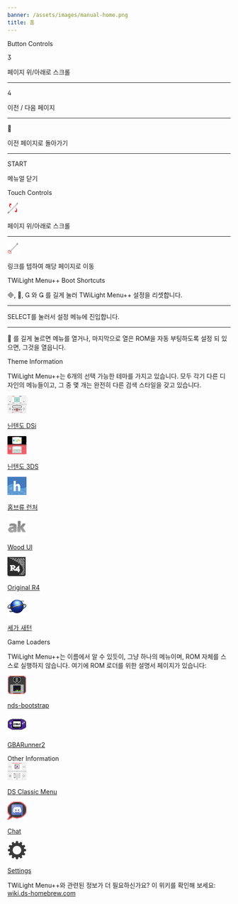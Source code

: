 ```yaml
---
banner: /assets/images/manual-home.png
title: 홈
---
```


<div id="button-controls" class="section-title">Button Controls</div>
<div class="section-body">
    <div class="button-action-group">
        <p class="button-action button">&#xE07D;</p>
        <p class="button-action-text">페이지 위/아래로 스크롤</p>
    </div>
    <hr>
    <div class="button-action-group">
        <p class="button-action button">&#xE07E;</p>
        <p class="button-action-text">이전 / 다음 페이지</p>
    </div>
    <hr>
    <div class="button-action-group">
        <p class="button-action button">&#xE001;</p>
        <p class="button-action-text">이전 페이지로 돌아가기</p>
    </div>
    <hr>
    <div class="button-action-group">
        <p class="button-action">START</p>
        <p class="button-action-text">메뉴얼 닫기</p>
    </div>
</div>

<div id="touch-controls" class="section-title">Touch Controls</div>
<div class="section-body">
    <div class="button-action-group">
        <p class="button-action"><img src="/assets/images/up-down.png" alt="터치스크린 위/아래로 스크롤"></p>
        <p class="button-action-text">페이지 위/아래로 스크롤</p>
    </div>
    <hr>
    <div class="button-action-group">
        <p class="button-action"><img src="/assets/images/tap.png" alt="터치 스크린을 누르세요"></p>
        <p class="button-action-text">링크를 텝하여 해당 페이지로 이동</p>
    </div>
</div>

<div id="twilight-menu-boot-shortcuts" class="section-title">TWiLight Menu++ Boot Shortcuts</div>
<div class="section-body">
    <p>
        &#xE000;, &#xE001;, &#xE002; 와 &#xE003; 를 길게 눌러 TWiLight Menu++ 설정을 리셋합니다.
    </p>
    <hr>
    <p>
        SELECT를 눌러서 설정 메뉴에 진입합니다.
    </p>
    <hr>
    <p>
        &#xE001; 를 길게 눌르면 메뉴를 열거나, 마지막으로 열은 ROM을 자동 부팅하도록 설정 되 있으면, 그것을 열읍니다.
    </p>
</div>

<div id="theme-information" class="section-title">Theme Information</div>
<div class="section-body">
    <p class="mb-2">TWiLight Menu++는 6개의 선택 가능한 테마를 가지고 있습니다. 모두 각기 다른 디자인의 메뉴들이고, 그 중 몇 개는 완전히 다른 검색 스타일을 갖고 있습니다.</p>
    <div class="grid-container-3">
        <div class="grid-item">
            <img src="/assets/images/dsi-icon.png">
            <p>
                <a href="theme1-dsi">닌텐도 DSi</a>
            </p>
        </div>
        <div class="grid-item">
            <img src="/assets/images/3ds-icon.png">
            <p>
                <a href="theme2-3ds">닌텐도 3DS</a>
            </p>
        </div>
        <div class="grid-item">
            <img src="/assets/images/hbl-icon.png">
            <p>
                <a href="theme6-hbl">홈브류 런처</a>
            </p>
        </div>
        <div class="grid-item">
            <img src="/assets/images/ak-icon.png">
            <p>
                <a href="theme4-acekard">Wood UI</a>
            </p>
        </div>
        <div class="grid-item">
            <img src="/assets/images/r4-icon.png">
            <p>
                <a href="theme3-r4">Original R4</a>
            </p>
        </div>
        <div class="grid-item">
            <img src="/assets/images/saturn-logo.png">
            <p>
                <a href="theme5-saturn">세가 새턴</a>
            </p>
        </div>
    </div>
</div>

<div id="game-loaders" class="section-title">Game Loaders</div>
<div class="section-body">
    <p class="mb-2">TWiLight Menu++는 이름에서 알 수 있듯이, 그냥 하나의 메뉴이며, ROM 자체를 스스로 실행하지 않습니다. 여기에 ROM 로더를 위한 설명서 페이지가 있습니다:</p>
    <div class="grid-container-2">
        <div class="grid-item">
            <img src="/assets/images/ndsb-icon.png">
            <p>
                <a href="nds-bootstrap">nds-bootstrap</a>
            </p>
        </div>
        <div class="grid-item">
            <img src="/assets/images/gba-icon.png">
            <p>
                <a href="gbarunner2">GBARunner2</a>
            </p>
        </div>
    </div>
</div>

<div id="other-information" class="section-title">Other Information</div>
<div class="section-body">
    <div class="grid-container-3 mb-2">
        <div class="grid-item">
            <img src="/assets/images/ds-icon.png">
            <p>
                <a href="ds-classic-menu">DS Classic Menu</a>
            </p>
        </div>
        <div class="grid-item">
            <img src="/assets/images/chat-icon.png">
            <p>
                <a href="chat">Chat</a>
            </p>
        </div>
        <div class="grid-item">
            <img src="/assets/images/settings-icon.png">
            <p>
                <a href="settings">Settings</a>
            </p>
        </div>
    </div>
    <p>
        TWiLight Menu++와 관련된 정보가 더 필요하신가요? 이 위키를 확인해 보세요: <br><a href="https://wiki.ds-homebrew.com">wiki.ds-homebrew.com</a>
    </p>
</div>
